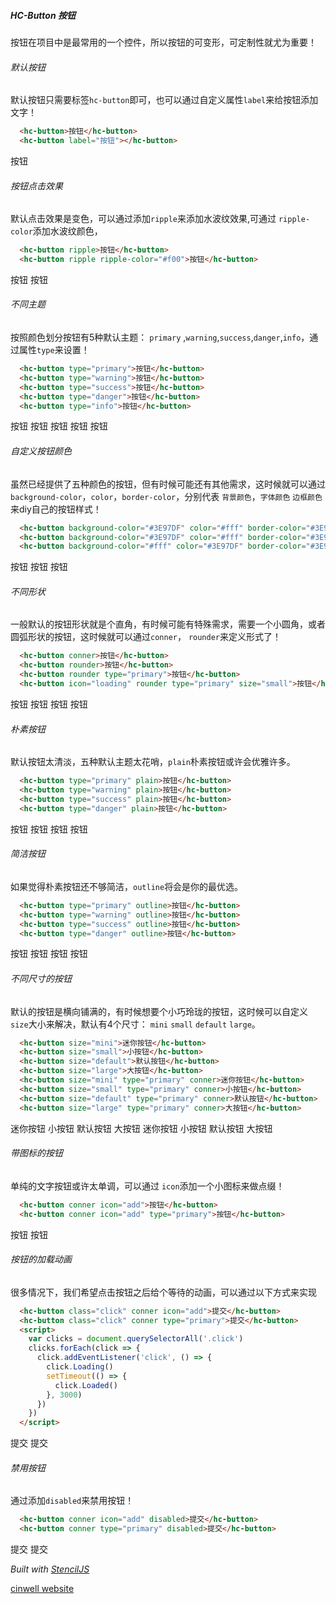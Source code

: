 ##### HC-Button 按钮
按钮在项目中是最常用的一个控件，所以按钮的可变形，可定制性就尤为重要！
###### 默认按钮
默认按钮只需要标签`hc-button`即可，也可以通过自定义属性`label`来给按钮添加文字！
``` html
  <hc-button>按钮</hc-button>
  <hc-button label="按钮"></hc-button>
```
<div class="phone">
  <hc-button>按钮</hc-button>
  <hc-button label="按钮"></hc-button>
</div>

###### 按钮点击效果
默认点击效果是变色，可以通过添加`ripple`来添加水波纹效果,可通过 `ripple-color`添加水波纹颜色，

``` html
  <hc-button ripple>按钮</hc-button>
  <hc-button ripple ripple-color="#f00">按钮</hc-button>
```
<div class="phone">
  <hc-button ripple>按钮</hc-button>
  <hc-button ripple ripple-color="#f00">按钮</hc-button>
</div>

###### 不同主题

按照颜色划分按钮有5种默认主题： `primary` ,`warning`,`success`,`danger`,`info`，通过属性`type`来设置！
``` html
  <hc-button type="primary">按钮</hc-button>
  <hc-button type="warning">按钮</hc-button>
  <hc-button type="success">按钮</hc-button>
  <hc-button type="danger">按钮</hc-button>
  <hc-button type="info">按钮</hc-button>
```
<div class="phone">
  <hc-button type="primary">按钮</hc-button>
  <hc-button type="warning">按钮</hc-button>
  <hc-button type="success">按钮</hc-button>
  <hc-button type="danger">按钮</hc-button>
  <hc-button type="info">按钮</hc-button>
</div>

###### 自定义按钮颜色
虽然已经提供了五种颜色的按钮，但有时候可能还有其他需求，这时候就可以通过`background-color`，`color`，`border-color`，分别代表 `背景颜色`，`字体颜色` `边框颜色`来diy自己的按钮样式！

``` html
  <hc-button background-color="#3E97DF" color="#fff" border-color="#3E97DF">按钮</hc-button>
  <hc-button background-color="#3E97DF" color="#fff" border-color="#3E97DF" conner>按钮</hc-button>
  <hc-button background-color="#fff" color="#3E97DF" border-color="#3E97DF" rounder>按钮</hc-button>
```
<div class="phone">
  <hc-button background-color="#3E97DF" color="#fff" border-color="#3E97DF">按钮</hc-button>
  <hc-button background-color="#3E97DF" color="#fff" border-color="#3E97DF" conner>按钮</hc-button>
  <hc-button background-color="#fff" color="#3E97DF" border-color="#3E97DF" rounder>按钮</hc-button>
</div>

###### 不同形状
一般默认的按钮形状就是个直角，有时候可能有特殊需求，需要一个小圆角，或者圆弧形状的按钮，这时候就可以通过`conner`， `rounder`来定义形式了！

``` html
  <hc-button conner>按钮</hc-button>
  <hc-button rounder>按钮</hc-button>
  <hc-button rounder type="primary">按钮</hc-button>
  <hc-button icon="loading" rounder type="primary" size="small">按钮</hc-button>
```
<div class="phone">
  <hc-button conner>按钮</hc-button>
  <hc-button rounder>按钮</hc-button>
  <hc-button rounder type="primary">按钮</hc-button>
  <hc-button icon="loading" rounder type="primary" size="small">按钮</hc-button>
</div>

###### 朴素按钮
默认按钮太清淡，五种默认主题太花哨，`plain`朴素按钮或许会优雅许多。

``` html
  <hc-button type="primary" plain>按钮</hc-button>
  <hc-button type="warning" plain>按钮</hc-button>
  <hc-button type="success" plain>按钮</hc-button>
  <hc-button type="danger" plain>按钮</hc-button>
```

<div class="phone">
  <hc-button type="primary" plain>按钮</hc-button>
  <hc-button type="warning" plain>按钮</hc-button>
  <hc-button type="success" plain>按钮</hc-button>
  <hc-button type="danger" plain>按钮</hc-button>
</div>

###### 简洁按钮
如果觉得朴素按钮还不够简洁，`outline`将会是你的最优选。

``` html
  <hc-button type="primary" outline>按钮</hc-button>
  <hc-button type="warning" outline>按钮</hc-button>
  <hc-button type="success" outline>按钮</hc-button>
  <hc-button type="danger" outline>按钮</hc-button>
```

<div class="phone">
  <hc-button type="primary" outline>按钮</hc-button>
  <hc-button type="warning" outline>按钮</hc-button>
  <hc-button type="success" outline>按钮</hc-button>
  <hc-button type="danger" outline>按钮</hc-button>
</div>

###### 不同尺寸的按钮
默认的按钮是横向铺满的，有时候想要个小巧玲珑的按钮，这时候可以自定义 `size`大小来解决，默认有4个尺寸： `mini` `small` `default` `large`。

``` html
  <hc-button size="mini">迷你按钮</hc-button>
  <hc-button size="small">小按钮</hc-button>
  <hc-button size="default">默认按钮</hc-button>
  <hc-button size="large">大按钮</hc-button>
  <hc-button size="mini" type="primary" conner>迷你按钮</hc-button>
  <hc-button size="small" type="primary" conner>小按钮</hc-button>
  <hc-button size="default" type="primary" conner>默认按钮</hc-button>
  <hc-button size="large" type="primary" conner>大按钮</hc-button>
```

<div class="phone">
  <hc-button size="mini">迷你按钮</hc-button>
  <hc-button size="small">小按钮</hc-button>
  <hc-button size="default">默认按钮</hc-button>
  <hc-button size="large">大按钮</hc-button>
  <hc-button size="mini" type="primary" conner>迷你按钮</hc-button>
  <hc-button size="small" type="primary" conner>小按钮</hc-button>
  <hc-button size="default" type="primary" conner>默认按钮</hc-button>
  <hc-button size="large" type="primary" conner>大按钮</hc-button>
</div>

###### 带图标的按钮

单纯的文字按钮或许太单调，可以通过 `icon`添加一个小图标来做点缀！

``` html
  <hc-button conner icon="add">按钮</hc-button>
  <hc-button conner icon="add" type="primary">按钮</hc-button>  
```
<div class="phone">
  <hc-button conner icon="add">按钮</hc-button>
  <hc-button conner icon="add" type="primary">按钮</hc-button>  
</div>

###### 按钮的加载动画

很多情况下，我们希望点击按钮之后给个等待的动画，可以通过以下方式来实现

``` html
  <hc-button class="click" conner icon="add">提交</hc-button>
  <hc-button class="click" conner type="primary">提交</hc-button>
  <script>
    var clicks = document.querySelectorAll('.click')
    clicks.forEach(click => {
      click.addEventListener('click', () => {
        click.Loading()
        setTimeout(() => {
          click.Loaded()
        }, 3000)
      })
    })
  </script>
```
<div class="phone">
  <hc-button class="click" conner icon="add">提交</hc-button>
  <hc-button class="click" conner type="primary">提交</hc-button>
</div>
<script>
  var clicks = document.querySelectorAll('.click')
  clicks.forEach(click => {
    click.addEventListener('click', () => {
      click.Loading()
      setTimeout(() => {
        click.Loaded()
      }, 3000)
    })
  })
</script>

###### 禁用按钮

通过添加`disabled`来禁用按钮！

``` html
  <hc-button conner icon="add" disabled>提交</hc-button>
  <hc-button conner type="primary" disabled>提交</hc-button>
```

<div class="phone">
  <hc-button conner icon="add" disabled>提交</hc-button>
  <hc-button conner type="primary" disabled>提交</hc-button>
</div>

*Built with [StencilJS](https://stenciljs.com/)*


[cinwell website](../../../examples/button.html ':include :type=iframe width=375px height=667px')